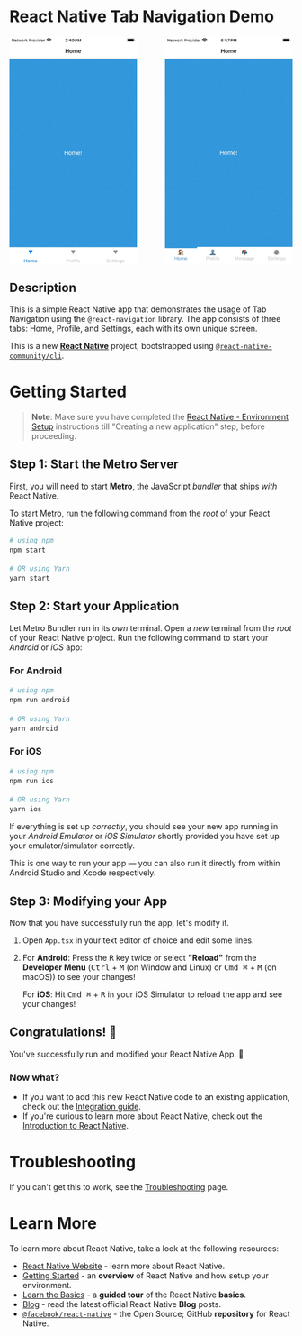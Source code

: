 # React Native Tab Navigation Demo

<div style="display: flex; justify-content: space-between; align-items: center; width: 100%;">
  <img src="assets/demo.gif" alt="React Native Tab Navigation Demo" width="45%">
  <div style="width: 1px; height: 100%; background-color: #ccc; margin: 0 10px;"></div>
  <img src="https://github.com/amoltdhage/ReactNavigation-TabNavigatorApp/blob/main/assets/demo-with-icons.gif" alt="React Native Tab Navigation Demo with Icons" width="45%">
</div>



## Description

This is a simple React Native app that demonstrates the usage of Tab Navigation using the `@react-navigation` library. The app consists of three tabs: Home, Profile, and Settings, each with its own unique screen.

This is a new [**React Native**](https://reactnative.dev) project, bootstrapped using [`@react-native-community/cli`](https://github.com/react-native-community/cli).

# Getting Started

>**Note**: Make sure you have completed the [React Native - Environment Setup](https://reactnative.dev/docs/environment-setup) instructions till "Creating a new application" step, before proceeding.

## Step 1: Start the Metro Server

First, you will need to start **Metro**, the JavaScript _bundler_ that ships _with_ React Native.

To start Metro, run the following command from the _root_ of your React Native project:

```bash
# using npm
npm start

# OR using Yarn
yarn start
```

## Step 2: Start your Application

Let Metro Bundler run in its _own_ terminal. Open a _new_ terminal from the _root_ of your React Native project. Run the following command to start your _Android_ or _iOS_ app:

### For Android

```bash
# using npm
npm run android

# OR using Yarn
yarn android
```

### For iOS

```bash
# using npm
npm run ios

# OR using Yarn
yarn ios
```

If everything is set up _correctly_, you should see your new app running in your _Android Emulator_ or _iOS Simulator_ shortly provided you have set up your emulator/simulator correctly.

This is one way to run your app — you can also run it directly from within Android Studio and Xcode respectively.

## Step 3: Modifying your App

Now that you have successfully run the app, let's modify it.

1. Open `App.tsx` in your text editor of choice and edit some lines.
2. For **Android**: Press the <kbd>R</kbd> key twice or select **"Reload"** from the **Developer Menu** (<kbd>Ctrl</kbd> + <kbd>M</kbd> (on Window and Linux) or <kbd>Cmd ⌘</kbd> + <kbd>M</kbd> (on macOS)) to see your changes!

   For **iOS**: Hit <kbd>Cmd ⌘</kbd> + <kbd>R</kbd> in your iOS Simulator to reload the app and see your changes!

## Congratulations! :tada:

You've successfully run and modified your React Native App. :partying_face:

### Now what?

- If you want to add this new React Native code to an existing application, check out the [Integration guide](https://reactnative.dev/docs/integration-with-existing-apps).
- If you're curious to learn more about React Native, check out the [Introduction to React Native](https://reactnative.dev/docs/getting-started).

# Troubleshooting

If you can't get this to work, see the [Troubleshooting](https://reactnative.dev/docs/troubleshooting) page.

# Learn More

To learn more about React Native, take a look at the following resources:

- [React Native Website](https://reactnative.dev) - learn more about React Native.
- [Getting Started](https://reactnative.dev/docs/environment-setup) - an **overview** of React Native and how setup your environment.
- [Learn the Basics](https://reactnative.dev/docs/getting-started) - a **guided tour** of the React Native **basics**.
- [Blog](https://reactnative.dev/blog) - read the latest official React Native **Blog** posts.
- [`@facebook/react-native`](https://github.com/facebook/react-native) - the Open Source; GitHub **repository** for React Native.


<!-- // import React from 'react';

// import { Text, View, StyleSheet } from 'react-native';

// import { NavigationContainer } from '@react-navigation/native';

// import { createBottomTabNavigator } from '@react-navigation/bottom-tabs';



// const Tab = createBottomTabNavigator();



// const App = () => {

//   return (

//     <NavigationContainer>

//       <Tab.Navigator

//         screenOptions={({ route }) => ({

//           tabBarLabel: ({ focused }) => (

//             <Text style={{ fontWeight: focused ? 'bold' : 'normal', color: focused ? '#3498db' : '#bdc3c7' }}>

//               {route.name}

//             </Text>

//           ),

//         })}

//       >

//         <Tab.Screen name='Home' component={HomeScreen} />

//         <Tab.Screen name='Profile' component={ProfileScreen} />

//         <Tab.Screen name='Settings' component={SettingsScreen} />

//       </Tab.Navigator>

//     </NavigationContainer>

//   );

// };



// const HomeScreen = () => {

//   return (

//     <View style={[styles.container, { backgroundColor: '#3498db' }]}>

//       <Text style={styles.text}>Home!</Text>

//     </View>

//   );

// };



// const ProfileScreen = () => {

//   return (

//     <View style={[styles.container, { backgroundColor: '#2ecc71' }]}>

//       <Text style={styles.text}>Profile!</Text>

//     </View>

//   );

// };



// const SettingsScreen = () => {

//   return (

//     <View style={[styles.container, { backgroundColor: '#e74c3c' }]}>

//       <Text style={styles.text}>Settings!</Text>

//     </View>

//   );

// };



// const styles = StyleSheet.create({

//   container: {

//     flex: 1,

//     justifyContent: 'center',

//     alignItems: 'center',

//   },

//   text: {

//     color: '#fff',

//     fontSize: 18,

//   },

// });



// export default App;



// import React from 'react';

// import { Text, View, StyleSheet } from 'react-native';

// import { NavigationContainer } from '@react-navigation/native';

// import { createBottomTabNavigator } from '@react-navigation/bottom-tabs';



// const Tab = createBottomTabNavigator();



// const App = () => {

//   return (

//     <NavigationContainer>

//       <Tab.Navigator

//         screenOptions={({ route }) => ({

//           tabBarLabel: ({ focused }) => (

//             <Text style={{ fontWeight: focused ? 'bold' : 'normal', color: focused ? '#3498db' : '#bdc3c7' }}>

//               {route.name}

//             </Text>

//           ),

//         })}

//       >

//         <Tab.Screen

//           name='Home'

//           component={HomeScreen}

//           options={{ tabBarIcon: () => <Text>🏠</Text> }}

//         />

//         <Tab.Screen

//           name='Profile'

//           component={ProfileScreen}

//           options={{ tabBarIcon: () => <Text>👤</Text> }}

//         />

//         <Tab.Screen

//           name='Settings'

//           component={SettingsScreen}

//           options={{ tabBarIcon: () => <Text>⚙️</Text> }}

//         />

//       </Tab.Navigator>

//     </NavigationContainer>

//   );

// };



// const HomeScreen = () => {

//   return (

//     <View style={[styles.container, { backgroundColor: '#3498db' }]}>

//       <Text style={styles.text}>Home!</Text>

//     </View>

//   );

// };



// const ProfileScreen = () => {

//   return (

//     <View style={[styles.container, { backgroundColor: '#2ecc71' }]}>

//       <Text style={styles.text}>Profile!</Text>

//     </View>

//   );

// };



// const SettingsScreen = () => {

//   return (

//     <View style={[styles.container, { backgroundColor: '#e74c3c' }]}>

//       <Text style={styles.text}>Settings!</Text>

//     </View>

//   );

// };



// const styles = StyleSheet.create({

//   container: {

//     flex: 1,

//     justifyContent: 'center',

//     alignItems: 'center',

//   },

//   text: {

//     color: '#fff',

//     fontSize: 18,

//   },

// });



// export default App;


-->
